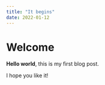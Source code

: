 ```yaml
---
title: "It begins"
date: 2022-01-12
---
```


# Welcome

**Hello world**, this is my first blog post.

I hope you like it!
